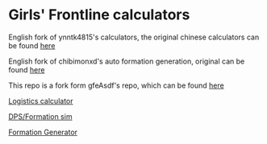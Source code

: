 # Girls' Frontline calculators
English fork of ynntk4815's calculators, the original chinese calculators can be found [here](https://ynntk4815.github.io/gf/)

English fork of chibimonxd's auto formation generation, original can be found [here](https://chibimonxd.github.io/gf/auto.html)

This repo is a fork form gfeAsdf's repo, which can be found [here](https://www.github.com/gfeasdf/gf)

[Logistics calculator](https://aristocratmc.github.io/gf/main.html)

[DPS/Formation sim](https://aristocratmc.github.io/gf/main2.html)

[Formation Generator](https://aristocratmc.github.io/gf/auto.html)